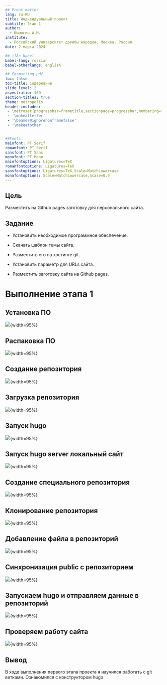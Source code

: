 ```yaml
---
## Front matter
lang: ru-RU
title: Индивидуальный проект
subtitle: Этап 1
author:
  - Комягин А.Н.
institute:
  - Российский университет дружбы народов, Москва, Россия
date: 2 марта 2024

## i18n babel
babel-lang: russian
babel-otherlangs: english

## Formatting pdf
toc: false
toc-title: Содержание
slide_level: 2
aspectratio: 169
section-titles: true
theme: metropolis
header-includes:
 - \metroset{progressbar=frametitle,sectionpage=progressbar,numbering=fraction}
 - '\makeatletter'
 - '\beamer@ignorenonframefalse'
 - '\makeatother'


##Fonts
mainfont: PT Serif
romanfont: PT Serif
sansfont: PT Sans
monofont: PT Mono
mainfontoptions: Ligatures=TeX
romanfontoptions: Ligatures=TeX
sansfontoptions: Ligatures=TeX,Scale=MatchLowercase
monofontoptions: Scale=MatchLowercase,Scale=0.9
---
```



## Цель

Размеcтить на Github pages заготовку для персонального сайта.


## Задание

* Установить необходимое программное обеспечение.

* Скачать шаблон темы сайта.

* Разместить его на хостинге git.

* Установить параметр для URLs сайта.

* Разместить заготовку сайта на Github pages.

# Выполнение этапа 1

## Установка ПО

![](./image/1.PNG){width=95%}

## Распаковка ПО

![](./image/2.PNG){width=95%}

## Создание репозитория 

![](./image/3.PNG){width=95%} 

## Загрузка репозитория

![](./image/4.PNG){width=95%}

## Запуск hugo

![](./image/5.PNG){width=95%}

## Запуск hugo server локальный сайт

![](./image/7.PNG){width=95%}

## Создание специального репозитория

![](./image/8.PNG){width=95%}

## Клонирование репозитория

![](./image/9.PNG){width=95%}

## Добавление файла в репозиторий

![](./image/10.PNG){width=95%}

## Синхронизация public с репозиторием

![](./image/11.PNG){width=95%}

## Запускаем hugo и отправляем данные в репозиторий

![](./image/12.PNG){width=95%}

## Проверяем работу сайта

![](./image/13.PNG){width=95%}


## Вывод

В ходе выполнения первого этапа проекта я научился работать с git ветками. Ознакомился с конструктором hugo 





















